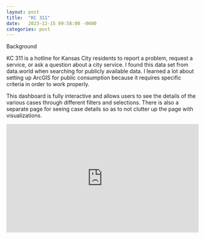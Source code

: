 ```yaml
---
layout: post
title:  "KC 311"
date:   2023-12-15 09:58:00 -0600
categories: post
---
```


Background

KC 311 is a hotline for Kansas City residents to report a problem, request a service, or ask a question about a city service.  I found this data set from data.world when searching for publicly available data.  I learned a lot about setting up ArcGIS for public consumption because it requires specific criteria in order to work properly.

This dashboard is fully interactive and allows users to see the details of the various cases through different filters and selections.  There is also a separate page for seeing case details so as to not clutter up the page with visualizations.

<div>
  <div style="position:relative;padding-top:56.25%;">
        <iframe src="https://app.powerbi.com/view?r=eyJrIjoiZWE4NGFkOTYtZDY5Yy00NWQ3LTk3M2ItZjA5Y2VhZTI4ZjNkIiwidCI6ImE0NjI4MDExLTg5MGQtNDAzOC1hYTdiLTRjNDZhMGRmMTQ4ZSIsImMiOjN9&pageName=ReportSection873e226a006721001301" frameborder="0" allowfullscreen
      style="position:absolute;top:0;left:0;width:100%;height:100%;">
    </iframe>
  </div>
</div>